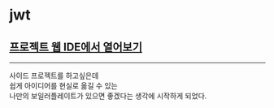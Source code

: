 # jwt
## [프로젝트 웹 IDE에서 열어보기](https://github1s.com/abhidhamma-java/jwt)
***

사이드 프로젝트를 하고싶은데  
쉽게 아이디어를 현실로 옮길 수 있는  
나만의 보일러플레이트가 있으면 좋겠다는 생각에 시작하게 되었다.
